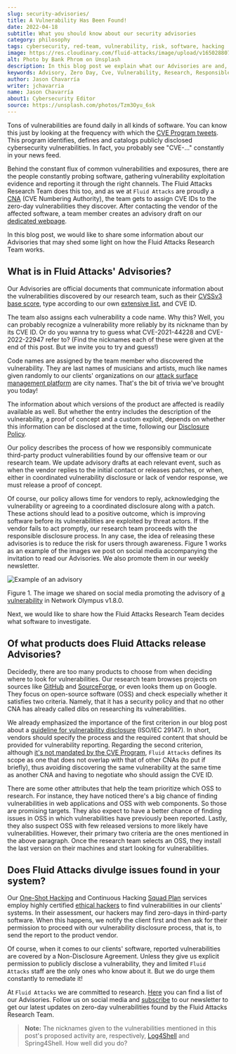 ```yaml
---
slug: security-advisories/
title: A Vulnerability Has Been Found!
date: 2022-04-18
subtitle: What you should know about our security advisories
category: philosophy
tags: cybersecurity, red-team, vulnerability, risk, software, hacking
image: https://res.cloudinary.com/fluid-attacks/image/upload/v1650288075/blog/security-advisories/cover_advisories.webp
alt: Photo by Bank Phrom on Unsplash
description: In this blog post we explain what our Advisories are and, in the process, share some information on how the Fluid Attacks Research Team works.
keywords: Advisory, Zero Day, Cve, Vulnerability, Research, Responsible Disclosure, Cve Numbering Authority, Ethical Hacking, Pentesting
author: Jason Chavarría
writer: jchavarria
name: Jason Chavarría
about1: Cybersecurity Editor
source: https://unsplash.com/photos/Tzm3Oyu_6sk
---
```


Tons of vulnerabilities are found daily
in all kinds of software.
You can know this just by looking at the frequency
with which the [CVE Program tweets](https://twitter.com/cvenew/).
This program identifies,
defines
and catalogs publicly disclosed cybersecurity vulnerabilities.
In fact,
you probably see "CVE-..." constantly in your news feed.

Behind the constant flux of common vulnerabilities and exposures,
there are the people constantly probing software,
gathering vulnerability exploitation evidence
and reporting it through the right channels.
The Fluid Attacks Research Team does this too,
and as we at `Fluid Attacks` are proudly a [CNA](https://www.cve.org/ResourcesSupport/AllResources/CNARules#section_1-1_cnas)
(CVE Numbering Authority),
the team gets to assign CVE IDs
to the zero-day vulnerabilities they discover.
After contacting the vendor of the affected software,
a team member creates an advisory draft
on our [dedicated webpage](../../advisories/).

In this blog post,
we would like to share some information
about our Advisories
that may shed some light on how the Fluid Attacks Research Team works.

## What is in Fluid Attacks' Advisories?

Our Advisories are official documents
that communicate information
about the vulnerabilities discovered by our research team,
such as their [CVSSv3 base score](https://www.first.org/cvss/),
type according to our own [extensive list](https://docs.fluidattacks.com/criteria/vulnerabilities/),
and CVE ID.

The team also assigns each vulnerability a code name.
Why this?
Well,
you can probably recognize a vulnerability more reliably by its nickname
than by its CVE ID.
Or do you wanna try to guess what CVE-2021-44228
and CVE-2022-22947
refer to?
(Find the nicknames each of these were given at the end of this post.
But we invite you to try and guess\!)

Code names are assigned by the team member
who discovered the vulnerability.
They are last names of musicians and artists,
much like names given randomly to our clients' organizations
on our [attack surface management platform](../../categories/asm/)
are city names.
That's the bit of trivia we've brought you today\!

The information about which versions of the product are affected
is readily available as well.
But whether the entry includes the description of the vulnerability,
a proof of concept
and a custom exploit,
depends on whether this information can be disclosed at the time,
following our [Disclosure Policy](../../advisories/policy/).

Our policy describes the process
of how we responsibly communicate third-party product vulnerabilities
found by our offensive team or our research team.
We update advisory drafts at each relevant event,
such as when the vendor replies to the initial contact
or releases patches,
or when,
either in coordinated vulnerability disclosure
or lack of vendor response,
we must release a proof of concept.

Of course,
our policy allows time for vendors to reply,
acknowledging the vulnerability
or agreeing to a coordinated disclosure along with a patch.
These actions should lead to a positive outcome,
which is improving software
before its vulnerabilities are exploited by threat actors.
If the vendor fails to act promptly,
our research team proceeds with the responsible disclosure process.
In any case,
the idea of releasing these advisories is
to reduce the risk for users through awareness.
Figure 1 works as an example of the images we post on social media
accompanying the invitation to read our Advisories.
We also promote them in our weekly newsletter.

<div class="imgblock">

![Example of an advisory](https://res.cloudinary.com/fluid-attacks/image/upload/v1650288133/blog/security-advisories/advisories-figure-1.webp)

<div class="title">

Figure 1. The image we shared on social media
promoting the advisory of [a vulnerability](../../advisories/spinetta/)
in Network Olympus v1.8.0.

</div>

</div>

Next, we would like to share how
the Fluid Attacks Research Team decides what software to investigate.

## Of what products does Fluid Attacks release Advisories?

Decidedly,
there are too many products to choose from
when deciding where to look for vulnerabilities.
Our research team browses projects on sources like [GitHub](https://github.com/search)
and [SourceForge](https://sourceforge.net/),
or even looks them up on Google.
They focus on open-source software (OSS)
and check especially whether it satisfies two criteria.
Namely,
that it has a security policy
and that no other CNA has already called dibs
on researching its vulnerabilities.

We already emphasized the importance of the first criterion
in our blog post about a [guideline for vulnerability disclosure](../iso-iec-29147/)
(ISO/IEC 29147).
In short,
vendors should specify the process
and the required content that should be provided
for vulnerability reporting.
Regarding the second criterion,
although [it's not mandated by the CVE Program](https://www.cve.org/ResourcesSupport/AllResources/CNARules#section_7-3_cna_scope),
`Fluid Attacks` defines its scope
as one that does not overlap with that of other CNAs
(to put if briefly),
thus avoiding discovering the same vulnerability
at the same time as another CNA
and having to negotiate who should assign the CVE ID.

There are some other attributes
that help the team prioritize
which OSS to research.
For instance,
they have noticed there's a big chance of finding vulnerabilities
in web applications and OSS with web components.
So those are promising targets.
They also expect to have a better chance of finding issues
in OSS in which vulnerabilities have previously been reported.
Lastly,
they also suspect OSS with few released versions
to more likely have vulnerabilities.
However,
their primary two criteria are the ones mentioned in the above paragraph.
Once the research team selects an OSS,
they install the last version on their machines
and start looking for vulnerabilities.

## Does Fluid Attacks divulge issues found in your system?

Our [One-Shot Hacking](../../services/one-shot-hacking/)
and Continuous Hacking [Squad Plan](../../plans/) services
employ highly certified [ethical hackers](../../solutions/ethical-hacking/)
to find vulnerabilities in our clients' systems.
In their assessment,
our hackers may find zero-days in third-party software.
When this happens,
we notify the client first
and then ask for their permission to proceed
with our vulnerability disclosure process,
that is,
to send the report to the product vendor.

Of course,
when it comes to our clients' software,
reported vulnerabilities are covered by a Non-Disclosure Agreement.
Unless they give us explicit permission
to publicly disclose a vulnerability,
they and limited `Fluid Attacks` staff are the only ones who know about it.
But we do urge them constantly to remediate it!

At `Fluid Attacks`
we are committed to research.
[Here](../../advisories/) you can find a list of our Advisories.
Follow us on social media
and [subscribe](../../subscription/) to our newsletter
to get our latest updates
on zero-day vulnerabilities found by the Fluid Attacks Research Team.

> **Note:** The nicknames given to the vulnerabilities mentioned
> in this post's proposed activity are,
> respectively, [Log4Shell](../log4shell/)
> and Spring4Shell.
> How well did you do?
